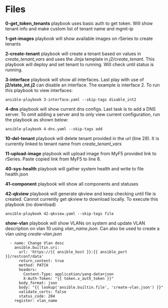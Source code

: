 # Files 

**0-get_token_tenants** playbook uses basic auth to get token. Will show tenant info and make custom list of tenant name and mgmt-ip

**1-get-images** playbook will show available images on rSeries to create tenants 

**2-create-tenant** playbook will create a tenant based on values in *create_tenant_vars* and uses the Jinja template in *j2/create_tenant*. This playbook will deploy and set tenant to running. Will check until status is running.

**3-interface** playbook will show all interfaces. Last play with use of **j2/state_int.j2** can disable an interface. The example is interface 2. To run this playbook to view interfaces:
```
ansible-playbook 3-interface.yaml --skip-tags disable_int2
```

**4-dns** playbook will show current dns configs. Last task is to add a DNS server. To omit adding a server and to only view current configuration, run the playbook as shown below:
```
ansible-playbook 4-dns.yaml --skip-tags add
```

**10-del-tenant** playbook will delete tenant provided in the url (line 28). It is currently linked to tenant name from *create_tenant_vars*

**11-upload-image** playbook will upload image from MyF5 provided link to rSeries. Paste copied link from MyF5 to line 8.

**40-sys-health** playbook will gather system health and write to file health.json

**41-component** playbook will show all components and statuses 

**42-qkview** playbook will generate qkview and keep checking until file is created. Cannot currently get qkview to download locally. To execute this playbook (no download)
```
ansible-playbook 42-qkview.yaml --skip-tags file
```

**show-vlan** playbook will show VLANs on system and update VLAN description on vlan 10 using *vlan_name.json*. Can also be used to create a vlan using *create-vlan.json*

```
  - name: Change Vlan desc 
    ansible.builtin.uri:
      url: 'https://{{ ansible_host }}:{{ ansible_port }}/restconf/data'
      return_content: true 
      method: PATCH 
      headers:
        Content-Type: application/yang-data+json
        X-Auth-Token: "{{ token.x_auth_token }}"
      body_format: json
      body: "{{ lookup('ansible.builtin.file', 'create-vlan.json') }}"
      validate_certs: false
      status_code: 204
    register: vlan_name
 ```